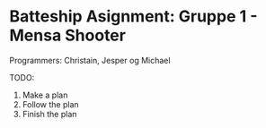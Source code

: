 # Batteship Asignment: Gruppe 1 - Mensa Shooter
Programmers: Christain, Jesper og Michael

TODO:
1. Make a plan
2. Follow the plan
3. Finish the plan

